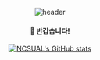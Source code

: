 <div align="center">
  
  ![header](https://capsule-render.vercel.app/api?type=Cylinder&color=FFFFFF&height=150&section=header&text=코딩하는%20샌즈&fontSize=70&fontColor=000000&fontAlignY=55&desc=%20&descAlignY=62&descAlign=62)

  ####  :wave: 반갑습니다!
</div>
<div align="center">
  
  [![NCSUAL's GitHub stats](https://github-readme-stats.vercel.app/api?username=NCSUAL&include_all_commits=true&show_icons=true&theme=cobalt)](https://github.com/NCSUAL/github-readme-stats)
</div>
<!--
**NCSUAL/NCSUAL** is a ✨ _special_ ✨ repository because its `README.md` (this file) appears on your GitHub profile.

Here are some ideas to get you started:

- 🔭 I’m currently working on ...
- 🌱 I’m currently learning ...
- 👯 I’m looking to collaborate on ...
- 🤔 I’m looking for help with ...
- 💬 Ask me about ...
- 📫 How to reach me: ...
- 😄 Pronouns: ...
- ⚡ Fun fact: ...
-->
